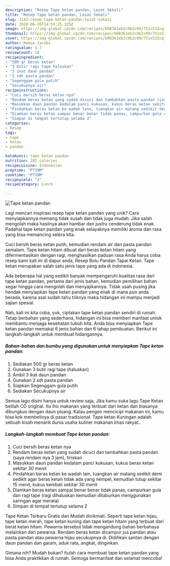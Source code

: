 ```yaml
---
description: "Resep Tape ketan pandan, Lezat Sekali"
title: "Resep Tape ketan pandan, Lezat Sekali"
slug: 3142-resep-tape-ketan-pandan-lezat-sekali
date: 2020-06-26T14:53:25.225Z
image: https://img-global.cpcdn.com/recipes/b08361eb2c9b2c09/751x532cq70/tape-ketan-pandan-foto-resep-utama.jpg
thumbnail: https://img-global.cpcdn.com/recipes/b08361eb2c9b2c09/751x532cq70/tape-ketan-pandan-foto-resep-utama.jpg
cover: https://img-global.cpcdn.com/recipes/b08361eb2c9b2c09/751x532cq70/tape-ketan-pandan-foto-resep-utama.jpg
author: Mamie Jacobs
ratingvalue: 3.7
reviewcount: 10
recipeingredient:
- "500 gr beras ketan"
- "3 butir ragi tape haluskan"
- "3 ikat daun pandan"
- "2 sdt pasta pandan"
- "Segenggam gula putih"
- "Secukupnya air"
recipeinstructions:
- "Cuci bersih beras ketan nya"
- "Rendam beras ketan yang sudah dicuci dan tambahkan pasta pandan (saya rendam nya 3 jam), tiriskan"
- "Masukkan daun pandan kedalam panci kukusan, kukus beras ketan sekitar 30 menit"
- "Pindahkan beras ketan ke wadah lain, tuangkan air matang sedikit demi sedikit agar beras ketan tidak ada yang nempel, kemudian tutup sekitar 15 menit, kukus kembali sekitar 30 menit"
- "Diamkan beras ketan sampai benar benar tidak panas, campurkan gula dan ragi tape (ragi dihaluskan kemudian ditaburkan menggunakan saringan agar merata)"
- "Simpan di tempat tertutup selama 2"
categories:
- Resep
tags:
- tape
- ketan
- pandan

katakunci: tape ketan pandan 
nutrition: 282 calories
recipecuisine: Indonesian
preptime: "PT39M"
cooktime: "PT39M"
recipeyield: "2"
recipecategory: Lunch

---
```



![Tape ketan pandan](https://img-global.cpcdn.com/recipes/b08361eb2c9b2c09/751x532cq70/tape-ketan-pandan-foto-resep-utama.jpg)

Lagi mencari inspirasi resep tape ketan pandan yang unik? Cara menyiapkannya memang tidak susah dan tidak juga mudah. Jika salah mengolah maka hasilnya akan hambar dan justru cenderung tidak enak. Padahal tape ketan pandan yang enak selayaknya memiliki aroma dan rasa yang bisa memancing selera kita.

Cuci bersih beras ketan putih, kemudian rendam air dan pasta pandan semalam. Tape ketan hitam dibuat dari beras ketan hitam yang difermentasikan dengan ragi, menghasilkan paduan rasa Anda harus coba resep kami kali ini di dapur anda, Resep Bolu Pandan Tapai Ketan. Tape ketan merupakan salah satu jenis tape yang ada di indonesia.

Ada beberapa hal yang sedikit banyak mempengaruhi kualitas rasa dari tape ketan pandan, pertama dari jenis bahan, kemudian pemilihan bahan segar hingga cara mengolah dan menyajikannya. Tidak usah pusing jika hendak menyiapkan tape ketan pandan yang enak di mana pun anda berada, karena asal sudah tahu triknya maka hidangan ini mampu menjadi sajian spesial.


Nah, kali ini kita coba, yuk, ciptakan tape ketan pandan sendiri di rumah. Tetap berbahan yang sederhana, hidangan ini bisa memberi manfaat untuk membantu menjaga kesehatan tubuh kita. Anda bisa menyiapkan Tape ketan pandan memakai 6 jenis bahan dan 6 tahap pembuatan. Berikut ini langkah-langkah untuk membuat hidangannya.

<!--inarticleads1-->

##### Bahan-bahan dan bumbu yang digunakan untuk menyiapkan Tape ketan pandan:

1. Sediakan 500 gr beras ketan
1. Gunakan 3 butir ragi tape (haluskan)
1. Ambil 3 ikat daun pandan
1. Gunakan 2 sdt pasta pandan
1. Siapkan Segenggam gula putih
1. Sediakan Secukupnya air


Semua lagu disini hanya untuk review saja, Jika kamu suka lagu Tape Ketan belilah CD original. Itu lho makanan yang terbuat dari ketan dan biasanya dibungkus dengan daun pisang. Kalau pengen mencicipi makanan ini, kamu bisa kok membelinya di pasar tradisional. Tape ketan Kuningan adalah sebuah kisah menarik dunia usaha kuliner makanan khas rakyat.. 

<!--inarticleads2-->

##### Langkah-langkah membuat Tape ketan pandan:

1. Cuci bersih beras ketan nya
1. Rendam beras ketan yang sudah dicuci dan tambahkan pasta pandan (saya rendam nya 3 jam), tiriskan
1. Masukkan daun pandan kedalam panci kukusan, kukus beras ketan sekitar 30 menit
1. Pindahkan beras ketan ke wadah lain, tuangkan air matang sedikit demi sedikit agar beras ketan tidak ada yang nempel, kemudian tutup sekitar 15 menit, kukus kembali sekitar 30 menit
1. Diamkan beras ketan sampai benar benar tidak panas, campurkan gula dan ragi tape (ragi dihaluskan kemudian ditaburkan menggunakan saringan agar merata)
1. Simpan di tempat tertutup selama 2


Tape Ketan Terbaru Gratis dan Mudah dinikmati. Seperti tape ketan hijau, tape ketan merah, tape ketan kuning dan tape ketan hitam yang terbuat dari berat ketan hitam. Pewarna tersebut tidak mengandung bahan berbahaya melainkan dari pewarna. Rendam beras ketan dicampur jus pandan atau pasta pandan atau pewarna hijau secukupnya di. Didihkan santan dengan daun pandan dan garam, aduk rata, angkat, dinginkan. 

Gimana nih? Mudah bukan? Itulah cara membuat tape ketan pandan yang bisa Anda praktikkan di rumah. Semoga bermanfaat dan selamat mencoba!
